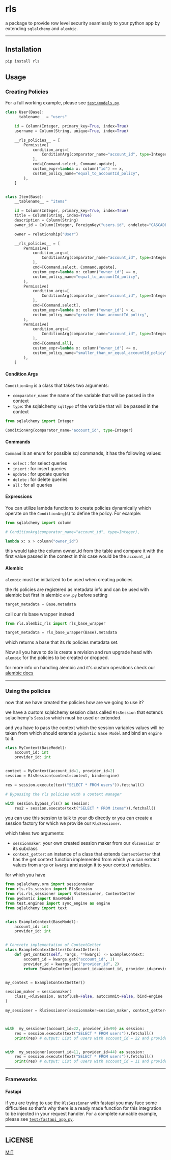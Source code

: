 # rls

a package to provide row level security seamlessly to your python app by extending `sqlalchemy` and `alembic`.

---

## Installation

```bash
pip install rls
```

## Usage

### Creating Policies
For a full working example, please see [`test/models.py`](test/models.py).

```python
class User(Base):
    __tablename__ = "users"

    id = Column(Integer, primary_key=True, index=True)
    username = Column(String, unique=True, index=True)

    __rls_policies__ = [
        Permissive(
            condition_args=[
                ConditionArg(comparator_name="account_id", type=Integer),
            ],
            cmd=[Command.select, Command.update],
            custom_expr=lambda x: column("id") == x,
            custom_policy_name="equal_to_accountId_policy",
        ),
    ]


class Item(Base):
    __tablename__ = "items"

    id = Column(Integer, primary_key=True, index=True)
    title = Column(String, index=True)
    description = Column(String)
    owner_id = Column(Integer, ForeignKey("users.id", ondelete="CASCADE"))

    owner = relationship("User")

    __rls_policies__ = [
        Permissive(
            condition_args=[
                ConditionArg(comparator_name="account_id", type=Integer),
            ],
            cmd=[Command.select, Command.update],
            custom_expr=lambda x: column("owner_id") == x,
            custom_policy_name="equal_to_accountId_policy",
        ),
        Permissive(
            condition_args=[
                ConditionArg(comparator_name="account_id", type=Integer),
            ],
            cmd=[Command.select],
            custom_expr=lambda x: column("owner_id") > x,
            custom_policy_name="greater_than_accountId_policy",
        ),
        Permissive(
            condition_args=[
                ConditionArg(comparator_name="account_id", type=Integer),
            ],
            cmd=[Command.all],
            custom_expr=lambda x: column("owner_id") <= x,
            custom_policy_name="smaller_than_or_equal_accountId_policy",
        ),
    ]
```

#### Condition Args

`ConditionArg` is a class that takes two arguments:
- `comparator_name`: the name of the variable that will be passed in the context
- `type`: the sqlalchemy `sqltype` of the variable that will be passed in the context

```python
from sqlalchemy import Integer

ConditionArg(comparator_name="account_id", type=Integer)
```

#### Commands

`Command` is an enum for possible sql commands, it has the following values:
- `select` : for select queries
- `insert` : for insert queries
- `update` : for update queries
- `delete` : for delete queries
- `all` : for all queries



#### Expressions
You can utilize lambda functions to create policies dynamically which
operate on the `ConditionArg`(s) to define the policy. For example:

```python
from sqlalchemy import column

# ConditionArg(comparator_name="account_id", type=Integer),

lambda x: x > column("owner_id")
```
this would take the column owner_id from the table and compare it with the first value passed in the context
in this case would be the `account_id`

#### Alembic
`alembic` must be initialized  to be used when creating policies


the rls policies are registered as metadata info and can be used with alembic
but first in alembic `env.py` before setting

```python
target_metadata = Base.metadata
```

call our rls base wrapper instead

```python
from rls.alembic_rls import rls_base_wrapper

target_metadata = rls_base_wrapper(Base).metadata
```

which returns a base that its rls policies metadata set.

Now all you have to do is create a revision and run upgrade head with `alembic` for the policies to be created or dropped.

for more info on handling alembic and it's custom operations check our [alembic docs](./alembic.md)

---

### Using the policies

now that we have created the policies how are we going to use it?

we have a custom sqlalchemy session class called `RlsSession` that extends sqlaclhemy's `Session` which must be used or extended.

and you have to pass the context which the session variables values will be taken from which should extend a `pydantic Base Model` and bind an `engine` to it.

```python
class MyContext(BaseModel):
    account_id: int
    provider_id: int


context = MyContext(account_id=1, provider_id=2)
session = RlsSession(context=context, bind=engine)

res = session.execute(text("SELECT * FROM users")).fetchall()

# Bypassing the rls policies with a context manager

with session.bypass_rls() as session:
    res2 = session.execute(text("SELECT * FROM items")).fetchall()
```



you can use this session to talk to your db directly or you can create a session factory
for which we provide our `RlsSessioner`.

which takes two arguments:

- `sessionmaker`: your own created session maker from our `RlsSession` or its subclass
- `context_getter`: an instance of a class that extends `ContextGetter` that has the get context function implemented from which you can extract values from `args` or `kwargs` and assign it to your context variables.

for which you have

```python
from sqlalchemy.orm import sessionmaker
from rls.rls_session import RlsSession
from rls.rls_sessioner import RlsSessioner, ContextGetter
from pydantic import BaseModel
from test.engines import sync_engine as engine
from sqlalchemy import text


class ExampleContext(BaseModel):
    account_id: int
    provider_id: int


# Concrete implementation of ContextGetter
class ExampleContextGetter(ContextGetter):
    def get_context(self, *args, **kwargs) -> ExampleContext:
        account_id = kwargs.get("account_id", 1)
        provider_id = kwargs.get("provider_id", 2)
        return ExampleContext(account_id=account_id, provider_id=provider_id)


my_context = ExampleContextGetter()

session_maker = sessionmaker(
    class_=RlsSession, autoflush=False, autocommit=False, bind=engine
)

my_sessioner = RlsSessioner(sessionmaker=session_maker, context_getter=my_context)



with  my_sessioner(account_id=22, provider_id=99) as session:
    res = session.execute(text("SELECT * FROM users")).fetchall()
    print(res) # output: List of users with account_id = 22 and provider_id = 99


with  my_sessioner(account_id=11, provider_id=44) as session:
    res = session.execute(text("SELECT * FROM users")).fetchall()
    print(res) # output: List of users with account_id = 11 and provider_id = 44
```

---

### Frameworks

#### Fastapi

if you are trying to use the `RlsSessioner` with fastapi you may face some difficulties so that's why there is a ready made function for this integration to be injected in your request handler. For a complete runnable example, please see [`test/fastapi_app.py`](test/fastapi_app.py).


---
## LiCENSE
[MIT](./LICENSE)
